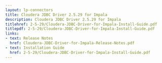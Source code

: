 ```yaml
---
layout: lp-connectors
title: Cloudera JDBC Driver 2.5.29 for Impala
description: Cloudera JDBC Driver 2.5.29 for Impala
titlehref: 2-5-29/Cloudera-JDBC-Driver-for-Impala-Install-Guide.pdf
titlepdf: 2-5-29/Cloudera-JDBC-Driver-for-Impala-Install-Guide.pdf
links:
- text: Release Notes
  href: Cloudera-JDBC-Driver-for-Impala-Release-Notes.pdf
- text: Installation Guide
  href: 2-5-29/Cloudera-JDBC-Driver-for-Impala-Install-Guide.pdf
---
```

